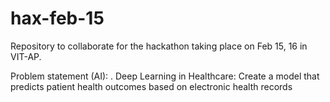 # hax-feb-15

Repository to collaborate for the hackathon taking place on Feb 15, 16 in VIT-AP.

Problem statement (AI): . Deep Learning in Healthcare: Create a model that predicts patient health 
outcomes based on electronic health records

